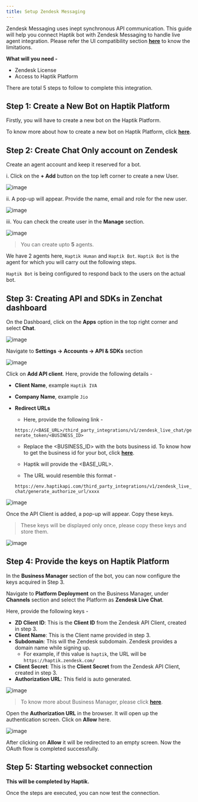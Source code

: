 ```yaml
---
title: Setup Zendesk Messaging
---
```


Zendesk Messaging uses inept synchronous API communication. This guide will help you connect Haptik bot with Zendesk Messaging to handle live agent integration. Please refer the UI compatibility section [**here**](http://docs.haptik.ai/zendesk/zendesk-ui) to know the limitations.

**What will you need -** 
- Zendesk License
- Access to Haptik Platform

There are total 5 steps to follow to complete this integration.

## Step 1: Create a New Bot on Haptik Platform

Firstly, you will have to create a new bot on the Haptik Platform.

To know more about how to create a new bot on Haptik Platform, click [**here**](https://docs.haptik.ai/bot-builder/basic/making-first-bot).

## Step 2: Create Chat Only account on Zendesk

Create an agent account and keep it reserved for a bot.

i. Click on the **+ Add** button on the top left corner to create a new User.

![image](https://user-images.githubusercontent.com/75118325/119138908-0cd75f00-ba60-11eb-9b8e-d39789993223.png)

ii. A pop-up will appear. Provide the name, email and role for the new user.

![image](https://user-images.githubusercontent.com/75118325/119139050-385a4980-ba60-11eb-8fb5-15a4c62fa710.png)

iii. You can check the create user in the **Manage** section.

![image](https://user-images.githubusercontent.com/75118325/119139333-866f4d00-ba60-11eb-8980-912133c0055e.png)

> You can create upto **5** agents.

 We have 2 agents here, `Haptik Human` and `Haptik Bot`. `Haptik Bot` is the agent for which you will carry out the following steps.
 
 `Haptik Bot` is being configured to respond back to the users on the actual bot.
 
## Step 3: Creating API and SDKs in Zenchat dashboard

On the Dashboard, click on the **Apps** option in the top right corner and select **Chat**.

![image](https://user-images.githubusercontent.com/75118325/116492749-af198200-a8ba-11eb-8ae4-bb36c16ab51e.png)

Navigate to **Settings -> Accounts -> API & SDKs** section

![image](https://user-images.githubusercontent.com/75118325/119950260-4f48f080-bfb8-11eb-8899-0a953b3f21ce.png)

Click on **Add API client**. Here, provide the following details - 

* **Client Name**, example `Haptik IVA`
* **Company Name**, example `Jio`
* **Redirect URLs**

  * Here, provide the following link -
  
   `https://<BASE_URL>/third_party_integrations/v1/zendesk_live_chat/generate_token/<BUSINESS_ID>`
    * Replace the <BUSINESS_ID> with the bots business id. To know how to get the business id for your bot, click [**here**](https://docs.haptik.ai/bot-builder/basic/sharebot#what-does-the-share-option-do).
    * Haptik will provide the <BASE_URL>.
    
    * The URL would resemble this format - 
    
    `https://env.haptikapi.com/third_party_integrations/v1/zendesk_live_chat/generate_authorize_url/xxxx`
    
![image](https://user-images.githubusercontent.com/75118325/119950490-83bcac80-bfb8-11eb-9bb9-f3491a41c2fe.png)

Once the API Client is added, a pop-up will appear. Copy these keys.

> These keys will be displayed only once, please copy these keys and store them.

![image](https://user-images.githubusercontent.com/75118325/116493400-4c28ea80-a8bc-11eb-841a-2bcef3215ef8.png)

## Step 4: Provide the keys on Haptik Platform

In the **Business Manager** section of the bot, you can now configure the keys acquired in Step 3.

Navigate to **Platform Deployment** on the Business Manager, under **Channels** section and select the Platform as **Zendesk Live Chat**.

Here, provide the following keys - 
* **ZD Client ID**: This is the **Client ID** from the Zendesk API Client, created in step 3.
* **Client Name**: This is the Client name provided in step 3.
* **Subdomain**: This will the Zendesk subdomain. Zendesk provides a domain name while signing up.
  * For example, if this value is `haptik`, the URL will be `https://haptik.zendesk.com/`
* **Client Secret**: This is the **Client Secret** from the Zendesk API Client, created in step 3.
* **Authorization URL**: This field is auto generated.

![image](https://user-images.githubusercontent.com/75118325/119951169-44db2680-bfb9-11eb-8954-68c1fc612c2b.png)

> To know more about Business Manager, please click [**here**](https://docs.haptik.ai/bot-builder/basic/business).

Open the **Authorization URL** in the browser. It will open up the authentication screen. Click on **Allow** here.

![image](https://user-images.githubusercontent.com/75118325/116494457-7c718880-a8be-11eb-8f74-57b8fdf6d55c.png)

After clicking on **Allow** it will be redirected to an empty screen. Now the OAuth flow is completed successfully.

## Step 5: Starting websocket connection

**This will be completed by Haptik.**

Once the steps are executed, you can now test the connection.
